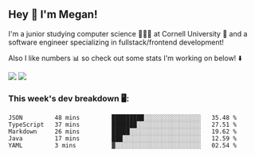 ## Hey 👋 I'm Megan! 
I'm a junior studying computer science 👩🏻‍💻 at Cornell University 🐻 and a software engineer specializing in fullstack/frontend development!

Also I like numbers 📊 so check out some stats I'm working on below! ⬇️

<img src="https://github-readme-stats.vercel.app/api?username=meganyin13&show_icons=true&hide=stars&count_private=true" />

<img src="https://github-readme-stats.vercel.app/api/top-langs/?username=meganyin13&layout=compact&hide=Jupyter%20Notebook" />

### This week's dev breakdown 🖥:
<!--START_SECTION:waka-->
```text
JSON         48 mins         █████████░░░░░░░░░░░░░░░░   35.48 % 
TypeScript   37 mins         ███████░░░░░░░░░░░░░░░░░░   27.51 % 
Markdown     26 mins         █████░░░░░░░░░░░░░░░░░░░░   19.62 % 
Java         17 mins         ███░░░░░░░░░░░░░░░░░░░░░░   12.59 % 
YAML         3 mins          ▓░░░░░░░░░░░░░░░░░░░░░░░░   02.54 % 
```
<!--END_SECTION:waka-->
